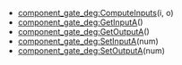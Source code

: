 - [component_gate_deg:ComputeInputs](nil)(i, o)
- [component_gate_deg:GetInputA](nil)()
- [component_gate_deg:GetOutputA](nil)()
- [component_gate_deg:SetInputA](nil)(num)
- [component_gate_deg:SetOutputA](nil)(num)